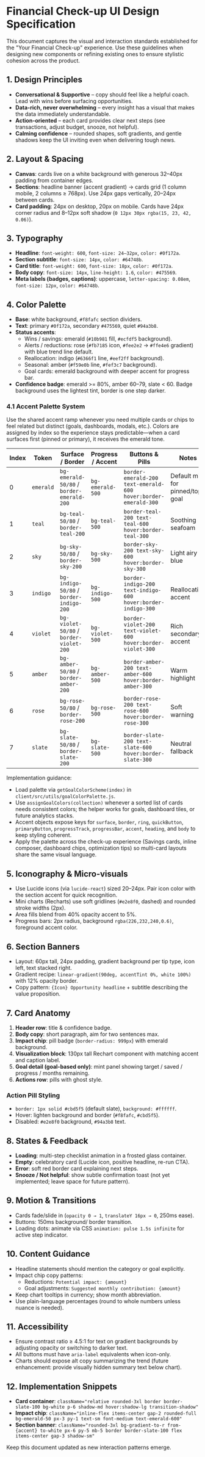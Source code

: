 # Financial Check-up UI Design Specification

This document captures the visual and interaction standards established for the "Your Financial Check-up" experience. Use these guidelines when designing new components or refining existing ones to ensure stylistic cohesion across the product.

## 1. Design Principles
- **Conversational & Supportive** – copy should feel like a helpful coach. Lead with wins before surfacing opportunities.
- **Data-rich, never overwhelming** – every insight has a visual that makes the data immediately understandable.
- **Action-oriented** – each card provides clear next steps (see transactions, adjust budget, snooze, not helpful).
- **Calming confidence** – rounded shapes, soft gradients, and gentle shadows keep the UI inviting even when delivering tough news.

## 2. Layout & Spacing
- **Canvas**: cards live on a white background with generous 32–40px padding from container edges.
- **Sections**: headline banner (accent gradient) → cards grid (1 column mobile, 2 columns ≥ 768px). Use 24px gaps vertically, 20–24px between cards.
- **Card padding**: 24px on desktop, 20px on mobile. Cards have 24px corner radius and 8–12px soft shadow (`0 12px 30px rgba(15, 23, 42, 0.06)`).

## 3. Typography
- **Headline**: `font-weight: 600`, `font-size: 24–32px`, `color: #0f172a`.
- **Section subtitle**: `font-size: 14px`, `color: #64748b`.
- **Card title**: `font-weight: 600`, `font-size: 18px`, `color: #0f172a`.
- **Body copy**: `font-size: 14px`, `line-height: 1.6`, `color: #475569`.
- **Meta labels (badges, captions)**: uppercase, `letter-spacing: 0.08em`, `font-size: 12px`, `color: #64748b`.

## 4. Color Palette
- **Base**: white background, `#f8fafc` section dividers.
- **Text**: primary `#0f172a`, secondary `#475569`, quiet `#94a3b8`.
- **Status accents**:
  - Wins / savings: emerald (`#10b981` fill, `#ecfdf5` background).
  - Alerts / reductions: rose (`#fb7185` icon, `#fee2e2` → `#ffe4e6` gradient) with blue trend line default.
  - Reallocation: indigo (`#6366f1` line, `#eef2ff` background).
  - Seasonal: amber (`#f59e0b` line, `#fef3c7` background).
  - Goal cards: emerald background with deeper accent for progress bar.
- **Confidence badge**: emerald >= 80%, amber 60–79, slate < 60. Badge background uses the lightest tint, border is one step darker.

### 4.1 Accent Palette System
Use the shared accent ramp whenever you need multiple cards or chips to feel related but distinct (goals, dashboards, modals, etc.). Colors are assigned by index so the experience stays predictable—when a card surfaces first (pinned or primary), it receives the emerald tone.

| Index | Token | Surface / Border | Progress / Accent | Buttons & Pills | Notes |
| --- | --- | --- | --- | --- | --- |
| 0 | `emerald` | `bg-emerald-50/80` / `border-emerald-200` | `bg-emerald-500` | `border-emerald-200 text-emerald-600 hover:border-emerald-300` | Default mint for pinned/top goal |
| 1 | `teal` | `bg-teal-50/80` / `border-teal-200` | `bg-teal-500` | `border-teal-200 text-teal-600 hover:border-teal-300` | Soothing seafoam |
| 2 | `sky` | `bg-sky-50/80` / `border-sky-200` | `bg-sky-500` | `border-sky-200 text-sky-600 hover:border-sky-300` | Light airy blue |
| 3 | `indigo` | `bg-indigo-50/80` / `border-indigo-200` | `bg-indigo-500` | `border-indigo-200 text-indigo-600 hover:border-indigo-300` | Reallocation accent |
| 4 | `violet` | `bg-violet-50/80` / `border-violet-200` | `bg-violet-500` | `border-violet-200 text-violet-600 hover:border-violet-300` | Rich secondary accent |
| 5 | `amber` | `bg-amber-50/80` / `border-amber-200` | `bg-amber-500` | `border-amber-200 text-amber-600 hover:border-amber-300` | Warm highlight |
| 6 | `rose` | `bg-rose-50/80` / `border-rose-200` | `bg-rose-500` | `border-rose-200 text-rose-600 hover:border-rose-300` | Soft warning |
| 7 | `slate` | `bg-slate-50/80` / `border-slate-200` | `bg-slate-500` | `border-slate-200 text-slate-600 hover:border-slate-300` | Neutral fallback |

Implementation guidance:
- Load palette via `getGoalColorScheme(index)` in `client/src/utils/goalColorPalette.js`.
- Use `assignGoalColors(collection)` whenever a sorted list of cards needs consistent colors; the helper works for goals, dashboard tiles, or future analytics stacks.
- Accent objects expose keys for `surface`, `border`, `ring`, `quickButton`, `primaryButton`, `progressTrack`, `progressBar`, `accent`, `heading`, and `body` to keep styling coherent.
- Apply the palette across the check-up experience (Savings cards, inline composer, dashboard chips, optimization tips) so multi-card layouts share the same visual language.


## 5. Iconography & Micro-visuals
- Use Lucide icons (via `lucide-react`) sized 20–24px. Pair icon color with the section accent for quick recognition.
- Mini charts (Recharts) use soft gridlines (`#e2e8f0`, dashed) and rounded stroke widths (2px).
- Area fills blend from 40% opacity accent to 5%.
- Progress bars: 2px radius, background `rgba(226,232,240,0.6)`, foreground accent color.

## 6. Section Banners
- Layout: 60px tall, 24px padding, gradient background per tip type, icon left, text stacked right.
- Gradient recipe: `linear-gradient(90deg, accentTint 0%, white 100%)` with 12% opacity border.
- Copy pattern: `{Icon} Opportunity headline` + subtitle describing the value proposition.

## 7. Card Anatomy
1. **Header row**: title & confidence badge.
2. **Body copy**: short paragraph, aim for two sentences max.
3. **Impact chip**: pill badge (`border-radius: 999px`) with emerald background.
4. **Visualization block**: 130px tall Rechart component with matching accent and caption label.
5. **Goal detail (goal-based only)**: mint panel showing target / saved / progress / months remaining.
6. **Actions row**: pills with ghost style.

### Action Pill Styling
- `border: 1px solid #cbd5f5` (default slate), `background: #ffffff`.
- Hover: lighten background and border (`#f8fafc`, `#cbd5f5`).
- Disabled: `#e2e8f0` background, `#94a3b8` text.

## 8. States & Feedback
- **Loading**: multi-step checklist animation in a frosted glass container.
- **Empty**: celebratory card (Lucide icon, positive headline, re-run CTA).
- **Error**: soft red border card explaining next steps.
- **Snooze / Not helpful**: show subtle confirmation toast (not yet implemented; leave space for future pattern).

## 9. Motion & Transitions
- Cards fade/slide in (`opacity 0 → 1`, `translateY 16px → 0`, 250ms ease).
- Buttons: 150ms background/ border transition.
- Loading dots: animate via CSS `animation: pulse 1.5s infinite` for active step indicator.

## 10. Content Guidance
- Headline statements should mention the category or goal explicitly.
- Impact chip copy patterns:
  - Reductions: `Potential impact: {amount}`
  - Goal adjustments: `Suggested monthly contribution: {amount}`
- Keep chart tooltips in currency; show month abbreviation.
- Use plain-language percentages (round to whole numbers unless nuance is needed).

## 11. Accessibility
- Ensure contrast ratio ≥ 4.5:1 for text on gradient backgrounds by adjusting opacity or switching to darker text.
- All buttons must have `aria-label` equivalents when icon-only.
- Charts should expose alt copy summarizing the trend (future enhancement: provide visually hidden summary text below chart).

## 12. Implementation Snippets
- **Card container**: `className="relative rounded-3xl border border-slate-100 bg-white p-6 shadow-md hover:shadow-lg transition-shadow"`
- **Impact chip**: `className="inline-flex items-center gap-2 rounded-full bg-emerald-50 px-3 py-1 text-sm font-medium text-emerald-600"`
- **Section banner**: `className="rounded-3xl bg-gradient-to-r from-{accent} to-white px-6 py-5 mb-5 border border-slate-100 flex items-center gap-3 shadow-sm"`

Keep this document updated as new interaction patterns emerge.

